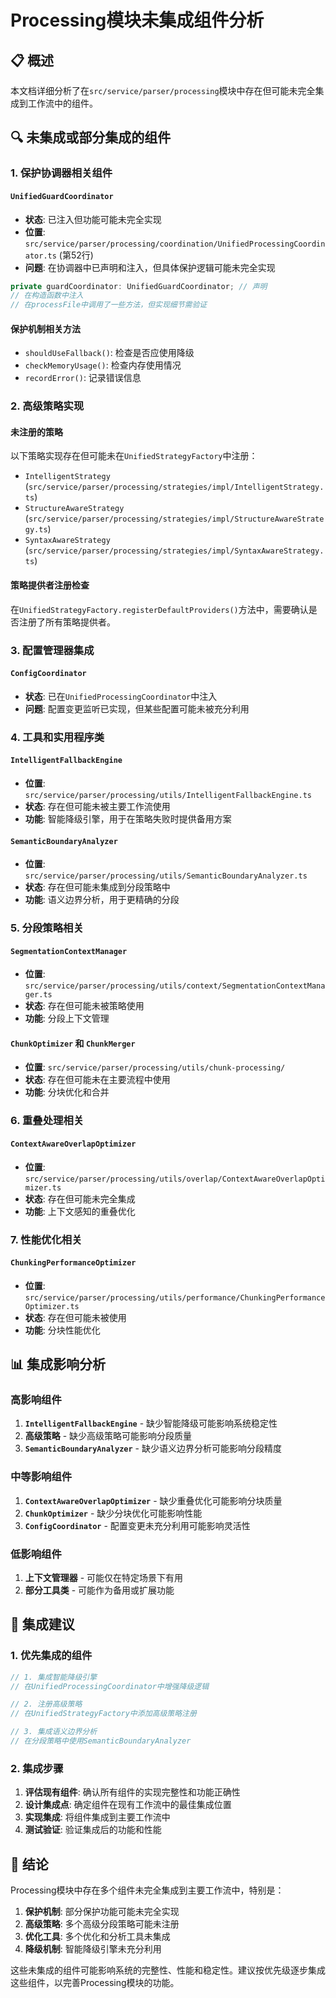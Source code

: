 # Processing模块未集成组件分析

## 📋 概述

本文档详细分析了在`src/service/parser/processing`模块中存在但可能未完全集成到工作流中的组件。

## 🔍 未集成或部分集成的组件

### 1. 保护协调器相关组件

#### `UnifiedGuardCoordinator`
- **状态**: 已注入但功能可能未完全实现
- **位置**: `src/service/parser/processing/coordination/UnifiedProcessingCoordinator.ts` (第52行)
- **问题**: 在协调器中已声明和注入，但具体保护逻辑可能未完全实现

```typescript
private guardCoordinator: UnifiedGuardCoordinator; // 声明
// 在构造函数中注入
// 在processFile中调用了一些方法，但实现细节需验证
```

#### 保护机制相关方法
- `shouldUseFallback()`: 检查是否应使用降级
- `checkMemoryUsage()`: 检查内存使用情况
- `recordError()`: 记录错误信息

### 2. 高级策略实现

#### 未注册的策略
以下策略实现存在但可能未在`UnifiedStrategyFactory`中注册：

- `IntelligentStrategy` (`src/service/parser/processing/strategies/impl/IntelligentStrategy.ts`)
- `StructureAwareStrategy` (`src/service/parser/processing/strategies/impl/StructureAwareStrategy.ts`)
- `SyntaxAwareStrategy` (`src/service/parser/processing/strategies/impl/SyntaxAwareStrategy.ts`)

#### 策略提供者注册检查
在`UnifiedStrategyFactory.registerDefaultProviders()`方法中，需要确认是否注册了所有策略提供者。

### 3. 配置管理器集成

#### `ConfigCoordinator`
- **状态**: 已在`UnifiedProcessingCoordinator`中注入
- **问题**: 配置变更监听已实现，但某些配置可能未被充分利用

### 4. 工具和实用程序类

#### `IntelligentFallbackEngine`
- **位置**: `src/service/parser/processing/utils/IntelligentFallbackEngine.ts`
- **状态**: 存在但可能未被主要工作流使用
- **功能**: 智能降级引擎，用于在策略失败时提供备用方案

#### `SemanticBoundaryAnalyzer`
- **位置**: `src/service/parser/processing/utils/SemanticBoundaryAnalyzer.ts`
- **状态**: 存在但可能未集成到分段策略中
- **功能**: 语义边界分析，用于更精确的分段

### 5. 分段策略相关

#### `SegmentationContextManager`
- **位置**: `src/service/parser/processing/utils/context/SegmentationContextManager.ts`
- **状态**: 存在但可能未被策略使用
- **功能**: 分段上下文管理

#### `ChunkOptimizer` 和 `ChunkMerger`
- **位置**: `src/service/parser/processing/utils/chunk-processing/`
- **状态**: 存在但可能未在主要流程中使用
- **功能**: 分块优化和合并

### 6. 重叠处理相关

#### `ContextAwareOverlapOptimizer`
- **位置**: `src/service/parser/processing/utils/overlap/ContextAwareOverlapOptimizer.ts`
- **状态**: 存在但可能未完全集成
- **功能**: 上下文感知的重叠优化

### 7. 性能优化相关

#### `ChunkingPerformanceOptimizer`
- **位置**: `src/service/parser/processing/utils/performance/ChunkingPerformanceOptimizer.ts`
- **状态**: 存在但可能未被使用
- **功能**: 分块性能优化

## 📊 集成影响分析

### 高影响组件
1. **`IntelligentFallbackEngine`** - 缺少智能降级可能影响系统稳定性
2. **高级策略** - 缺少高级策略可能影响分段质量
3. **`SemanticBoundaryAnalyzer`** - 缺少语义边界分析可能影响分段精度

### 中等影响组件
1. **`ContextAwareOverlapOptimizer`** - 缺少重叠优化可能影响分块质量
2. **`ChunkOptimizer`** - 缺少分块优化可能影响性能
3. **`ConfigCoordinator`** - 配置变更未充分利用可能影响灵活性

### 低影响组件
1. **上下文管理器** - 可能仅在特定场景下有用
2. **部分工具类** - 可能作为备用或扩展功能

## 🎯 集成建议

### 1. 优先集成的组件
```typescript
// 1. 集成智能降级引擎
// 在UnifiedProcessingCoordinator中增强降级逻辑

// 2. 注册高级策略
// 在UnifiedStrategyFactory中添加高级策略注册

// 3. 集成语义边界分析
// 在分段策略中使用SemanticBoundaryAnalyzer
```

### 2. 集成步骤
1. **评估现有组件**: 确认所有组件的实现完整性和功能正确性
2. **设计集成点**: 确定组件在现有工作流中的最佳集成位置
3. **实现集成**: 将组件集成到主要工作流中
4. **测试验证**: 验证集成后的功能和性能

## 📝 结论

Processing模块中存在多个组件未完全集成到主要工作流中，特别是：

1. **保护机制**: 部分保护功能可能未完全实现
2. **高级策略**: 多个高级分段策略可能未注册
3. **优化工具**: 多个优化和分析工具未集成
4. **降级机制**: 智能降级引擎未充分利用

这些未集成的组件可能影响系统的完整性、性能和稳定性。建议按优先级逐步集成这些组件，以完善Processing模块的功能。